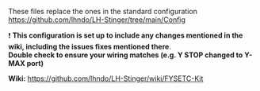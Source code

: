 These files replace the ones in the standard configuration
https://github.com/lhndo/LH-Stinger/tree/main/Config


:exclamation: **This configuration is set up to include any changes mentioned in the wiki, including the issues fixes mentioned there**.  
**Double check to ensure your wiring matches (e.g. Y STOP changed to Y-MAX port)**

**Wiki:**
https://github.com/lhndo/LH-Stinger/wiki/FYSETC-Kit